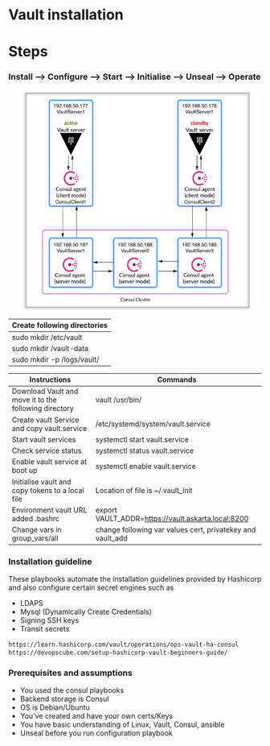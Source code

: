 <H1>Vault installation</H1>

# Steps

### Install --> Configure —> Start —> Initialise —> Unseal —>  Operate

![Vault HA](files/vault-ha-consul.png)

|Create following directories|
|----------------------------|
|sudo mkdir /etc/vault|
|sudo mkdir /vault-data|
|sudo mkdir -p /logs/vault/|

|Instructions | Commands|
|-------------|---------|
|Download Vault and move it to the following directory| vault /usr/bin/|
|Create vault Service and copy vault.service| /etc/systemd/system/vault.service|
|Start vault services|systemctl start vault.service|
|Check service status|systemctl status vault.service|
|Enable vault service at boot up|systemctl enable vault.service|
|Initialise vault and copy tokens to a local file |Location of file is ~/.vault_init|
|Environment vault URL added .bashrc|export VAULT_ADDR=https://vault.askarta.local:8200 |
|Change vars in group_vars/all | change following var values  cert, privatekey and vault_add |

### Installation guideline
These playbooks automate the installation guidelines provided by Hashicorp and also configure certain secret engines such as
* LDAPS
* Mysql (Dynamically Create Credentials)
* Signing SSH keys
* Transit secrets

```
https://learn.hashicorp.com/vault/operations/ops-vault-ha-consul
https://devopscube.com/setup-hashicorp-vault-beginners-guide/
```
### Prerequisites and assumptions
* You used the consul playbooks
* Backend storage is Consul
* OS is Debian/Ubuntu
* You've created and have your own certs/Keys
* You have basic understanding of Linux, Vault, Consul, ansible
* Unseal before you run configuration playbook
